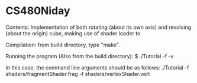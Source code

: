 # CS480Niday

Contents: Implementation of both rotating (about its own axis) and revolving (about the origin) cube, making use of shader loader to 

Compilation: from build directory, type "make".

Running the program (Also from the build directory):
 $ ./Tutorial -f <fragment shader file path> -v <vertex shader file path>
 
 In this case, the command line arguments should be as follows:
 ./Tutorial -f shaders/fragmentShader.frag -f shaders/vertexShader.vert
